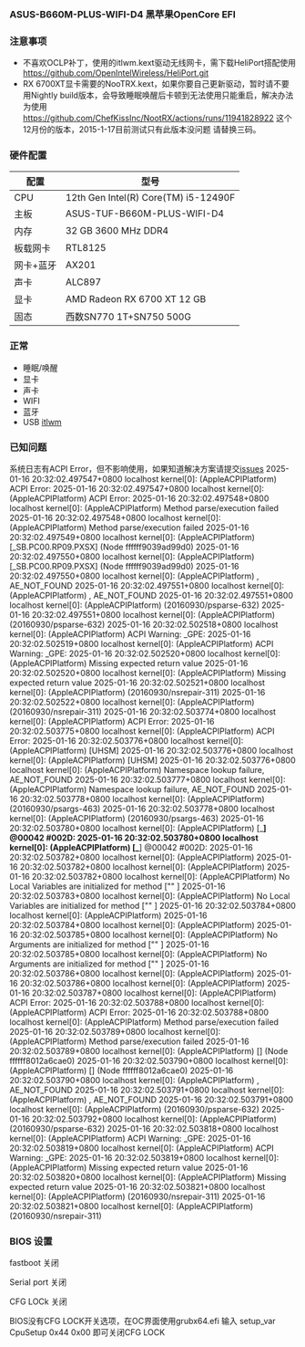 
### ASUS-B660M-PLUS-WIFI-D4 黑苹果OpenCore EFI

### 注意事项
- 不喜欢OCLP补丁，使用的itlwm.kext驱动无线网卡，需下载HeliPort搭配使用  https://github.com/OpenIntelWireless/HeliPort.git
- RX 6700XT显卡需要的NooTRX.kext，如果你要自己更新驱动，暂时请不要用Nightly build版本，会导致睡眠唤醒后卡顿到无法使用只能重启，解决办法为使用 https://github.com/ChefKissInc/NootRX/actions/runs/11941828922 这个12月份的版本，2015-1-17目前测试只有此版本没问题
请替换三码。

### 硬件配置

|  配置|  型号|
|---|---|
|  CPU| 12th Gen Intel(R) Core(TM) i5-12490F |
|  主板| ASUS-TUF-B660M-PLUS-WIFI-D4 |
|  内存| 32 GB 3600 MHz DDR4 |
|  板载网卡|  RTL8125 |
|  网卡+蓝牙| AX201 |
|  声卡| ALC897 |
|  显卡| AMD Radeon RX 6700 XT 12 GB |
|  固态| 西数SN770 1T+SN750 500G|

### 正常
- 睡眠/唤醒
- 显卡
- 声卡
- WIFI
- 蓝牙
- USB
[itlwm](https://github.com/OpenIntelWireless/itlwm)
### 已知问题
系统日志有ACPI Error，但不影响使用，如果知道解决方案请提交[issues](https://github.com/lu2009/Hackintosh_12490f_ASUS-B660M-PLUS-WIFI-D4_6700xt/issues)
2025-01-16 20:32:02.497547+0800  localhost kernel[0]: (AppleACPIPlatform) ACPI Error:
2025-01-16 20:32:02.497547+0800  localhost kernel[0]: (AppleACPIPlatform) ACPI Error:
2025-01-16 20:32:02.497548+0800  localhost kernel[0]: (AppleACPIPlatform) Method parse/execution failed
2025-01-16 20:32:02.497548+0800  localhost kernel[0]: (AppleACPIPlatform) Method parse/execution failed
2025-01-16 20:32:02.497549+0800  localhost kernel[0]: (AppleACPIPlatform) [\_SB.PC00.RP09.PXSX] (Node ffffff9039ad99d0)
2025-01-16 20:32:02.497550+0800  localhost kernel[0]: (AppleACPIPlatform) [\_SB.PC00.RP09.PXSX] (Node ffffff9039ad99d0)
2025-01-16 20:32:02.497550+0800  localhost kernel[0]: (AppleACPIPlatform) , AE_NOT_FOUND
2025-01-16 20:32:02.497551+0800  localhost kernel[0]: (AppleACPIPlatform) , AE_NOT_FOUND
2025-01-16 20:32:02.497551+0800  localhost kernel[0]: (AppleACPIPlatform)  (20160930/psparse-632)
2025-01-16 20:32:02.497551+0800  localhost kernel[0]: (AppleACPIPlatform)  (20160930/psparse-632)
2025-01-16 20:32:02.502518+0800  localhost kernel[0]: (AppleACPIPlatform) ACPI Warning: \_GPE:
2025-01-16 20:32:02.502519+0800  localhost kernel[0]: (AppleACPIPlatform) ACPI Warning: \_GPE:
2025-01-16 20:32:02.502520+0800  localhost kernel[0]: (AppleACPIPlatform) Missing expected return value
2025-01-16 20:32:02.502520+0800  localhost kernel[0]: (AppleACPIPlatform) Missing expected return value
2025-01-16 20:32:02.502521+0800  localhost kernel[0]: (AppleACPIPlatform)  (20160930/nsrepair-311)
2025-01-16 20:32:02.502522+0800  localhost kernel[0]: (AppleACPIPlatform)  (20160930/nsrepair-311)
2025-01-16 20:32:02.503774+0800  localhost kernel[0]: (AppleACPIPlatform) ACPI Error:
2025-01-16 20:32:02.503775+0800  localhost kernel[0]: (AppleACPIPlatform) ACPI Error:
2025-01-16 20:32:02.503776+0800  localhost kernel[0]: (AppleACPIPlatform) [UHSM]
2025-01-16 20:32:02.503776+0800  localhost kernel[0]: (AppleACPIPlatform) [UHSM]
2025-01-16 20:32:02.503776+0800  localhost kernel[0]: (AppleACPIPlatform)  Namespace lookup failure, AE_NOT_FOUND
2025-01-16 20:32:02.503777+0800  localhost kernel[0]: (AppleACPIPlatform)  Namespace lookup failure, AE_NOT_FOUND
2025-01-16 20:32:02.503778+0800  localhost kernel[0]: (AppleACPIPlatform)  (20160930/psargs-463)
2025-01-16 20:32:02.503778+0800  localhost kernel[0]: (AppleACPIPlatform)  (20160930/psargs-463)
2025-01-16 20:32:02.503780+0800  localhost kernel[0]: (AppleACPIPlatform) [\___] @00042 #002D:
2025-01-16 20:32:02.503780+0800  localhost kernel[0]: (AppleACPIPlatform) [\___] @00042 #002D:
2025-01-16 20:32:02.503782+0800  localhost kernel[0]: (AppleACPIPlatform) <missing message>
2025-01-16 20:32:02.503782+0800  localhost kernel[0]: (AppleACPIPlatform) <missing message>
2025-01-16 20:32:02.503782+0800  localhost kernel[0]: (AppleACPIPlatform) No Local Variables are initialized for method ["\" ]
2025-01-16 20:32:02.503783+0800  localhost kernel[0]: (AppleACPIPlatform) No Local Variables are initialized for method ["\" ]
2025-01-16 20:32:02.503784+0800  localhost kernel[0]: (AppleACPIPlatform) <missing message>
2025-01-16 20:32:02.503784+0800  localhost kernel[0]: (AppleACPIPlatform) <missing message>
2025-01-16 20:32:02.503785+0800  localhost kernel[0]: (AppleACPIPlatform) No Arguments are initialized for method ["\" ]
2025-01-16 20:32:02.503785+0800  localhost kernel[0]: (AppleACPIPlatform) No Arguments are initialized for method ["\" ]
2025-01-16 20:32:02.503786+0800  localhost kernel[0]: (AppleACPIPlatform) <missing message>
2025-01-16 20:32:02.503786+0800  localhost kernel[0]: (AppleACPIPlatform) <missing message>
2025-01-16 20:32:02.503787+0800  localhost kernel[0]: (AppleACPIPlatform) ACPI Error:
2025-01-16 20:32:02.503788+0800  localhost kernel[0]: (AppleACPIPlatform) ACPI Error:
2025-01-16 20:32:02.503788+0800  localhost kernel[0]: (AppleACPIPlatform) Method parse/execution failed
2025-01-16 20:32:02.503789+0800  localhost kernel[0]: (AppleACPIPlatform) Method parse/execution failed
2025-01-16 20:32:02.503789+0800  localhost kernel[0]: (AppleACPIPlatform) [\] (Node ffffff8012a6cae0)
2025-01-16 20:32:02.503790+0800  localhost kernel[0]: (AppleACPIPlatform) [\] (Node ffffff8012a6cae0)
2025-01-16 20:32:02.503790+0800  localhost kernel[0]: (AppleACPIPlatform) , AE_NOT_FOUND
2025-01-16 20:32:02.503791+0800  localhost kernel[0]: (AppleACPIPlatform) , AE_NOT_FOUND
2025-01-16 20:32:02.503791+0800  localhost kernel[0]: (AppleACPIPlatform)  (20160930/psparse-632)
2025-01-16 20:32:02.503792+0800  localhost kernel[0]: (AppleACPIPlatform)  (20160930/psparse-632)
2025-01-16 20:32:02.503818+0800  localhost kernel[0]: (AppleACPIPlatform) ACPI Warning: \_GPE:
2025-01-16 20:32:02.503819+0800  localhost kernel[0]: (AppleACPIPlatform) ACPI Warning: \_GPE:
2025-01-16 20:32:02.503819+0800  localhost kernel[0]: (AppleACPIPlatform) Missing expected return value
2025-01-16 20:32:02.503820+0800  localhost kernel[0]: (AppleACPIPlatform) Missing expected return value
2025-01-16 20:32:02.503821+0800  localhost kernel[0]: (AppleACPIPlatform)  (20160930/nsrepair-311)
2025-01-16 20:32:02.503821+0800  localhost kernel[0]: (AppleACPIPlatform)  (20160930/nsrepair-311)



### BIOS 设置
fastboot 关闭

Serial port 关闭

CFG LOCk 关闭


BIOS没有CFG LOCK开关选项，在OC界面使用grubx64.efi 输入 setup_var CpuSetup 0x44 0x00
即可关闭CFG LOCK

